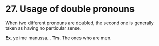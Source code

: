 # **27. Usage of** double pronouns 
   
   When two different pronouns are doubled, the second one is generally taken as 
having no particular sense.

  **Ex**. ye ime manussa... **Trs**. The ones who are men.